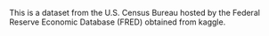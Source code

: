 This is a dataset from the U.S. Census Bureau hosted by the Federal Reserve Economic Database (FRED) obtained from kaggle.  
